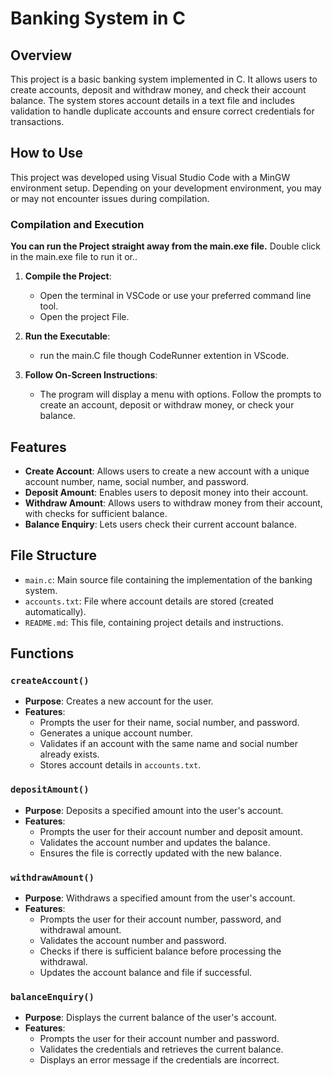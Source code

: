 # Banking System in C

## Overview

This project is a basic banking system implemented in C. It allows users to create accounts, deposit and withdraw money, and check their account balance. The system stores account details in a text file and includes validation to handle duplicate accounts and ensure correct credentials for transactions.

## How to Use

This project was developed using Visual Studio Code with a MinGW environment setup. Depending on your development environment, you may or may not encounter issues during compilation. 

### Compilation and Execution

 __You can run the Project straight away from the main.exe file.__ Double click in the main.exe file to run it or..

1. **Compile the Project**:
   - Open the terminal in VSCode or use your preferred command line tool.
   - Open the project File.

2. **Run the Executable**:
   - run the main.C file though CodeRunner extention in VScode.

3. **Follow On-Screen Instructions**:
   - The program will display a menu with options. Follow the prompts to create an account, deposit or withdraw money, or check your balance.



## Features

- **Create Account**: Allows users to create a new account with a unique account number, name, social number, and password.
- **Deposit Amount**: Enables users to deposit money into their account.
- **Withdraw Amount**: Allows users to withdraw money from their account, with checks for sufficient balance.
- **Balance Enquiry**: Lets users check their current account balance.

## File Structure

- `main.c`: Main source file containing the implementation of the banking system.
- `accounts.txt`: File where account details are stored (created automatically).
- `README.md`: This file, containing project details and instructions.

## Functions

### `createAccount()`

- **Purpose**: Creates a new account for the user.
- **Features**:
  - Prompts the user for their name, social number, and password.
  - Generates a unique account number.
  - Validates if an account with the same name and social number already exists.
  - Stores account details in `accounts.txt`.

### `depositAmount()`

- **Purpose**: Deposits a specified amount into the user's account.
- **Features**:
  - Prompts the user for their account number and deposit amount.
  - Validates the account number and updates the balance.
  - Ensures the file is correctly updated with the new balance.

### `withdrawAmount()`

- **Purpose**: Withdraws a specified amount from the user's account.
- **Features**:
  - Prompts the user for their account number, password, and withdrawal amount.
  - Validates the account number and password.
  - Checks if there is sufficient balance before processing the withdrawal.
  -  Updates the account balance and file if successful.

### `balanceEnquiry()`

- **Purpose**: Displays the current balance of the user's account.
- **Features**:
  - Prompts the user for their account number and password.
  - Validates the credentials and retrieves the current balance.
  - Displays an error message if the credentials are incorrect.


 
